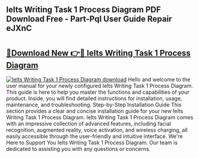 ## Ielts Writing Task 1 Process Diagram PDF Download Free - Part-PqI User Guide Repair eJXnC

# <h2><a href="http://dflg3b9.blite.top/?on=Ielts+Writing+Task+1+Process+Diagram">🔗Download New 👉🔴 Ielts Writing Task 1 Process Diagram</a></h2>

[![Ielts Writing Task 1 Process Diagram download](https://i.imgur.com/lujVjoI.png)](http://dflg3b9.blite.top/?on=Ielts+Writing+Task+1+Process+Diagram)
Hello and welcome to the user manual for your newly configured Ielts Writing Task 1 Process Diagram. This guide is here to help you master the functions and capabilities of your product. Inside, you will find detailed instructions for installation, usage, maintenance, and troubleshooting. Step-by-Step Installation Guide This section provides a clear and concise installation guide for your new Ielts Writing Task 1 Process Diagram. Ielts Writing Task 1 Process Diagram comes with an impressive collection of advanced features, including facial recognition, augmented reality, voice activation, and wireless charging, all easily accessible through the user-friendly and intuitive interface. We're Here to Support You Ielts Writing Task 1 Process Diagram. Our team is dedicated to assisting you with any questions or concerns.
